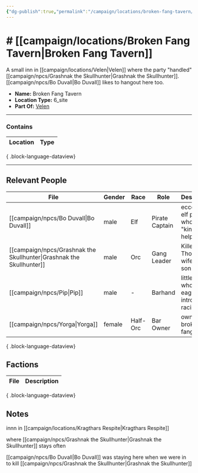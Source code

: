 ```yaml
---
{"dg-publish":true,"permalink":"/campaign/locations/broken-fang-tavern/","tags":["location"],"noteIcon":"","created":"2025-10-26T08:35:02.057-07:00","updated":"2025-10-28T07:50:42.643-07:00"}
---
```


# # [[campaign/locations/Broken Fang Tavern\|Broken Fang Tavern]]
A small inn in [[campaign/locations/Velen\|Velen]] where the party "handled" [[campaign/npcs/Grashnak the Skullhunter\|Grashnak the Skullhunter]]. 
[[campaign/npcs/Bo Duvall\|Bo Duvall]] likes to hangout here too. 
<p><span><ul>
<li dir="auto"><strong>Name:</strong> Broken Fang Tavern</li>
<li dir="auto"><strong>Location Type:</strong> 6_site</li>
<li dir="auto"><strong>Part Of:</strong> <a data-tooltip-position="top" aria-label="campaign/locations/Velen.md" data-href="campaign/locations/Velen.md" href="campaign/locations/Velen.md" class="internal-link" target="_blank" rel="noopener nofollow">Velen</a></li>
</ul></span></p>

---

### Contains
| Location | Type |
| -------- | ---- |

{ .block-language-dataview}

---

## Relevant People
| File                                                                    | Gender | Race     | Role           | Description                                      |
| ----------------------------------------------------------------------- | ------ | -------- | -------------- | ------------------------------------------------ |
| [[campaign/npcs/Bo Duvall\|Bo Duvall]]                               | male   | Elf      | Pirate Captain | eccentric elf pirate who "kinda" helps out.      |
| [[campaign/npcs/Grashnak the Skullhunter\|Grashnak the Skullhunter]] | male   | Orc      | Gang Leader    | Killer of Thorin's wife and son (Dead)           |
| [[campaign/npcs/Pip\|Pip]]                                           | male   | \-       | Barhand        | little dude who's too eager to introduce racists |
| [[campaign/npcs/Yorga\|Yorga]]                                       | female | Half-Orc | Bar Owner      | owner of broken fang tavern                      |

{ .block-language-dataview}

## Factions
| File | Description |
| ---- | ----------- |

{ .block-language-dataview}
## Notes
innn in [[campaign/locations/Kragthars Respite\|Kragthars Respite]] 

where [[campaign/npcs/Grashnak the Skullhunter\|Grashnak the Skullhunter]] stays often

[[campaign/npcs/Bo Duvall\|Bo Duvall]] was staying here when we were in to kill [[campaign/npcs/Grashnak the Skullhunter\|Grashnak the Skullhunter]]